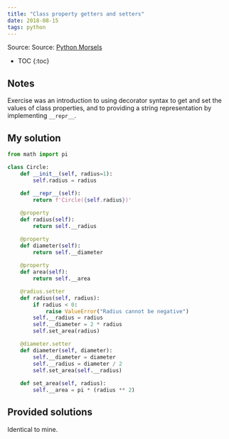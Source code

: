 ```yaml
---
title: "Class property getters and setters"
date: 2018-08-15
tags: python
---
```


Source: Source: [Python Morsels](https://www.pythonmorsels.com/)

* TOC
{:toc}

## Notes

Exercise was an introduction to using decorator syntax to
get and set the values of class properties, and to providing
a string representation by implementing `__repr__`.


## My solution

```py
from math import pi

class Circle:
    def __init__(self, radius=1):
        self.radius = radius
        
    def __repr__(self):
        return f'Circle({self.radius})'

    @property
    def radius(self):
        return self.__radius

    @property
    def diameter(self):
        return self.__diameter
    
    @property
    def area(self):
        return self.__area

    @radius.setter
    def radius(self, radius):
        if radius < 0:
            raise ValueError("Radius cannot be negative")
        self.__radius = radius
        self.__diameter = 2 * radius
        self.set_area(radius)

    @diameter.setter
    def diameter(self, diameter):
        self.__diameter = diameter
        self.__radius = diameter / 2
        self.set_area(self.__radius)
        
    def set_area(self, radius):
        self.__area = pi * (radius ** 2)
```


## Provided solutions

Identical to mine.
